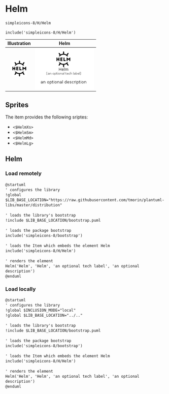 # Helm


```text
simpleicons-8/H/Helm
```

```text
include('simpleicons-8/H/Helm')
```



| Illustration | Helm |
| :---: | :---: |
| ![illustration for Illustration](../../simpleicons-8/H/Helm.png) | ![illustration for Helm](../../simpleicons-8/H/Helm.Local.png) |



## Sprites
The item provides the following sriptes:

- `<$HelmXs>`
- `<$HelmSm>`
- `<$HelmMd>`
- `<$HelmLg>`





## Helm

### Load remotely
```plantuml
@startuml
' configures the library
!global $LIB_BASE_LOCATION="https://raw.githubusercontent.com/tmorin/plantuml-libs/master/distribution"

' loads the library's bootstrap
!include $LIB_BASE_LOCATION/bootstrap.puml

' loads the package bootstrap
include('simpleicons-8/bootstrap')

' loads the Item which embeds the element Helm
include('simpleicons-8/H/Helm')

' renders the element
Helm('Helm', 'Helm', 'an optional tech label', 'an optional description')
@enduml
```

### Load locally
```plantuml
@startuml
' configures the library
!global $INCLUSION_MODE="local"
!global $LIB_BASE_LOCATION="../.."

' loads the library's bootstrap
!include $LIB_BASE_LOCATION/bootstrap.puml

' loads the package bootstrap
include('simpleicons-8/bootstrap')

' loads the Item which embeds the element Helm
include('simpleicons-8/H/Helm')

' renders the element
Helm('Helm', 'Helm', 'an optional tech label', 'an optional description')
@enduml
```

